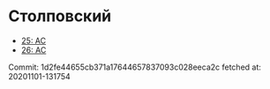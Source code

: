 # Столповский
- [25: AC](25.md)
- [26: AC](26.md)

Commit: 1d2fe44655cb371a17644657837093c028eeca2c
 fetched at: 20201101-131754

